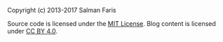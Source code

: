 Copyright (c) 2013-2017 Salman Faris

Source code is licensed under the [MIT License](http://opensource.org/licenses/mit-license.html).
Blog content is licensed under [CC BY 4.0](http://creativecommons.org/licenses/by/4.0/).
